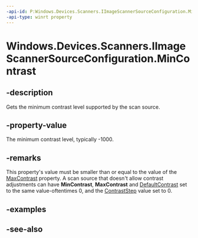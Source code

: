 ----api-id: P:Windows.Devices.Scanners.IImageScannerSourceConfiguration.MinContrast
-api-type: winrt property
---<!-- Property syntaxpublic int MinContrast { get; }--># Windows.Devices.Scanners.IImageScannerSourceConfiguration.MinContrast## -descriptionGets the minimum contrast level supported by the scan source.## -property-valueThe minimum contrast level, typically -1000.## -remarksThis property's value must be smaller than or equal to the value of the [MaxContrast](iimagescannersourceconfiguration_maxcontrast.md) property. A scan source that doesn't allow contrast adjustments can have **MinContrast**, **MaxContrast** and [DefaultContrast](iimagescannersourceconfiguration_defaultcontrast.md) set to the same value-oftentimes 0, and the [ContrastStep](iimagescannersourceconfiguration_contraststep.md) value set to 0.## -examples## -see-also